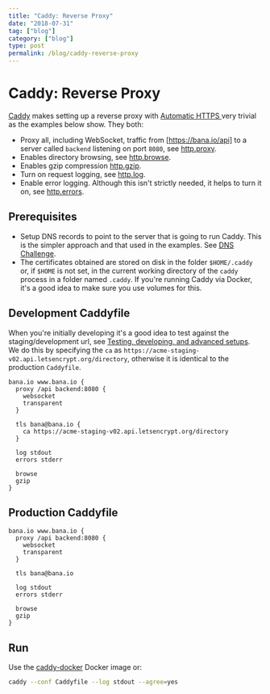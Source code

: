 ```yaml
---
title: "Caddy: Reverse Proxy"
date: "2018-07-31"
tag: ["blog"]
category: ["blog"]
type: post
permalink: /blog/caddy-reverse-proxy
---
```

# Caddy: Reverse Proxy

[Caddy](https://caddyserver.com/) makes setting up a reverse proxy with [Automatic HTTPS
](https://caddyserver.com/docs/automatic-https) very trivial as the examples below show. They both:

* Proxy all, including WebSocket, traffic from [https://bana.io/api] to a server called `backend` listening on port `8080`, see [http.proxy](https://caddyserver.com/docs/proxy).
* Enables directory browsing, see [http.browse](https://caddyserver.com/docs/browse).
* Enables gzip compression [http.gzip](https://caddyserver.com/docs/gzip).
* Turn on request logging, see [http.log](https://caddyserver.com/docs/log).
* Enable error logging.  Although this isn't strictly needed, it helps to turn it on, see [http.errors](https://caddyserver.com/docs/errors).

## Prerequisites

* Setup DNS records to point to the server that is going to run Caddy. This is the simpler approach and that used in the examples. See [DNS Challenge](https://caddyserver.com/docs/automatic-https#dns-challenge).
* The certificates obtained are stored on disk in the folder `$HOME/.caddy` or, if `$HOME` is not set, in the current working directory of the `caddy` process in a folder named `.caddy`. If you're running Caddy via Docker, it's a good idea to make sure you use volumes for this.

## Development Caddyfile

When you're initially developing it's a good idea to test against the staging/development url, see [Testing, developing, and advanced setups](https://caddyserver.com/docs/automatic-https#testing).  We do this by specifying the `ca` as `https://acme-staging-v02.api.letsencrypt.org/directory`, otherwise it is identical to the production `Caddyfile`.

```Caddyfile
bana.io www.bana.io {
  proxy /api backend:8080 {
    websocket
    transparent
  }

  tls bana@bana.io {
    ca https://acme-staging-v02.api.letsencrypt.org/directory
  }

  log stdout
  errors stderr

  browse
  gzip
}
```

## Production Caddyfile

```Caddyfile
bana.io www.bana.io {
  proxy /api backend:8080 {
    websocket
    transparent
  }

  tls bana@bana.io

  log stdout
  errors stderr

  browse
  gzip
}
```

## Run

Use the [caddy-docker](https://github.com/abiosoft/caddy-docker) Docker image or:

```bash
caddy --conf Caddyfile --log stdout --agree=yes
```
